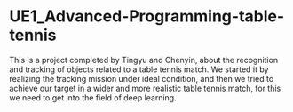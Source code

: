 # UE1_Advanced-Programming-table-tennis
This is a project completed by Tingyu and Chenyin, about the recognition and tracking of objects related to a table tennis match. We started it by realizing the tracking mission under ideal condition, and then we tried to achieve our target in a wider and more realistic table tennis match, for this we need to get into the field of deep learning.
